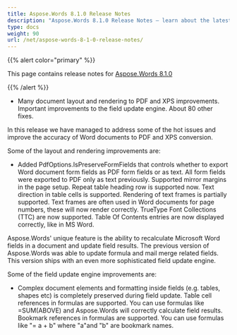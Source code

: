 ```yaml
---
title: Aspose.Words 8.1.0 Release Notes
description: "Aspose.Words 8.1.0 Release Notes – learn about the latest updates and fixes."
type: docs
weight: 90
url: /net/aspose-words-8-1-0-release-notes/
---
```


{{% alert color="primary" %}} 

This page contains release notes for [Aspose.Words 8.1.0](http://www.aspose.com/downloads/words/net/new-releases/aspose.words-8.1.0/)

{{% /alert %}} 

- Many document layout and rendering to PDF and XPS improvements.
  Important improvements to the field update engine. 
  About 80 other fixes. 

In this release we have managed to address some of the hot issues and improve the accuracy of Word documents to PDF and XPS conversion. 

Some of the layout and rendering improvements are:

- Added PdfOptions.IsPreserveFormFields that controls whether to export Word document form fields as PDF form fields or as text. All form fields were exported to PDF only as text previously.
  Supported mirror margins in the page setup. 
  Repeat table heading row is supported now. 
  Text direction in table cells is supported. 
  Rendering of text frames is partially supported. Text frames are often used in Word documents for page numbers, these will now render correctly. 
  TrueType Font Collections (TTC) are now supported. 
  Table Of Contents entries are now displayed correctly, like in MS Word. 

Aspose.Words' unique feature is the ability to recalculate Microsoft Word fields in a document and update field results. The previous version of Aspose.Words was able to update formula and mail merge related fields. This version ships with an even more sophisticated field update engine. 

Some of the field update engine improvements are:

- Complex document elements and formatting inside fields (e.g. tables, shapes etc) is completely preserved during field update.
  Table cell references in formulas are supported. You can use formulas like =SUM(ABOVE) and Aspose.Words will correctly calculate field results. 
  Bookmark references in formulas are supported. You can use formulas like "= a + b" where "a"and "b" are bookmark names. 
